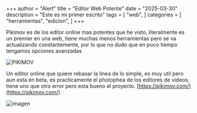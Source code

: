 +++
author = "Alert"
title = "Editor Web Potente"
date = "2025-03-30"
description = "Este es mi primer escrito"
tags = [
    "web",
]
categories = [
    "herramientas",
    "edicion",
]
+++

Pikimov es de los editor online mas potentes que he visto, literalmente es un premier en una web, tiene muchas menos herramientas pero se va actualizando constantemente, por lo que no dudo que en poco tiempo tengamos opciones avanzadas
<!--more-->
![PIKIMOV](https://64.media.tumblr.com/e7669fdfaacc3bbbbcb6a27e009eb70e/99a32744132c3b3b-69/s640x960/83f096a473d814c9632e82369e8a3b5adab01176.pnj)

Un editor online que quiere rebasar la linea de lo simple, es muy util pero aun esta en beta, es practicamente el photophea de los editores de videos, tiene uno que otro error pero esta bueno el proyecto.
[https://pikimov.com/](https://pikimov.com/)

![imagen](https://cdn.discordapp.com/attachments/1290165016187899904/1290165016410062980/image.png?ex=67eabf8e&is=67e96e0e&hm=e71727cd93be579c984174934acd9c8133aa270cc0bf820c2da44906540a7ff1&)
